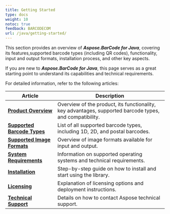 ```yaml
---
title: Getting Started
type: docs
weight: 10
notoc: true
feedback: BARCODECOM
url: /java/getting-started/
---
```


This section provides an overview of ***Aspose.BarCode for Java***,
covering its features,supported barcode types
(including QR codes), functionality, input and output formats,
installation process, and other key aspects.

If you are new to ***Aspose.BarCode for Java***, this page serves as a great starting point
to understand its capabilities and technical requirements.

For detailed information, refer to the following articles:

| **Article**                                                                                                                   | **Description** |
|-------------------------------------------------------------------------------------------------------------------------------|---------------|
| <a href="https://docs.aspose.com/barcode/java/product-overview/" target="_blank"><strong>Product Overview</strong></a>        | Overview of the product, its functionality, key advantages, supported barcode types, and compatibility. |
| <a href="https://docs.aspose.com/barcode/java/barcode-types/" target="_blank"><strong>Supported Barcode Types</strong></a>    | List of all supported barcode types, including 1D, 2D, and postal barcodes. |
| <a href="https://docs.aspose.com/barcode/java/image-formats/" target="_blank"><strong>Supported Image Formats</strong></a>    | Overview of image formats available for input and output. |
| <a href="https://docs.aspose.com/barcode/java/requirements-compatibility/" target="_blank"><strong>System Requirements</strong></a> | Information on supported operating systems and technical requirements. |
| <a href="https://docs.aspose.com/barcode/java/installation/" target="_blank"><strong>Installation</strong></a>                | Step-by-step guide on how to install and start using the library. |
| <a href="https://docs.aspose.com/barcode/java/licensing/" target="_blank"><strong>Licensing</strong></a>                      | Explanation of licensing options and deployment instructions. |
| <a href="https://docs.aspose.com/barcode/java/technical-support/" target="_blank"><strong>Technical Support</strong></a>      | Details on how to contact Aspose technical support. |

